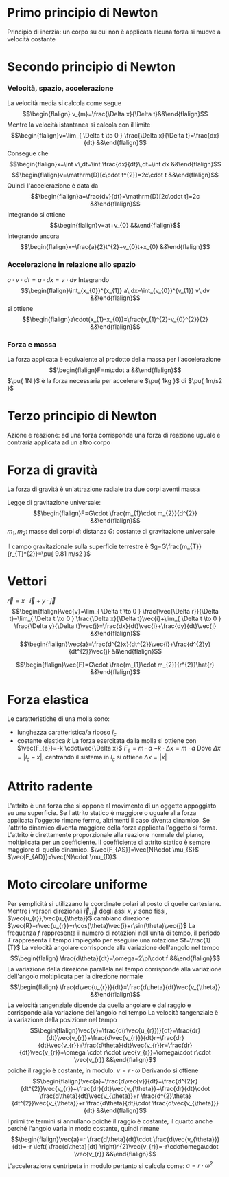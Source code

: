 # Primo principio di Newton
Principio di inerzia: un corpo su cui non è applicata alcuna forza si muove a velocità costante

# Secondo principio di Newton
### Velocità, spazio, accelerazione
La velocità media si calcola come segue
$$\begin{flalign} v_{m}=\frac{\Delta x}{\Delta t}&&\end{flalign}$$
Mentre la velocità istantanea si calcola con il limite
$$\begin{flalign}v=\lim_{ \Delta t \to 0 } \frac{\Delta x}{\Delta t}=\frac{dx}{dt} &&\end{flalign}$$
Consegue che
$$\begin{flalign}x=\int v\,dt=\int \frac{dx}{dt}\,dt=\int dx &&\end{flalign}$$
$$\begin{flalign}v=\mathrm{D}[c\cdot t^{2}]=2c\cdot t &&\end{flalign}$$
Quindi l'accelerazione è data da
$$\begin{flalign}a=\frac{dv}{dt}=\mathrm{D}[2c\cdot t]=2c &&\end{flalign}$$
Integrando si ottiene
$$\begin{flalign}v=at+v_{0} &&\end{flalign}$$
Integrando ancora
$$\begin{flalign}x=\frac{a}{2}t^{2}+v_{0}t+x_{0} &&\end{flalign}$$
### Accelerazione in relazione allo spazio
$a\cdot v\cdot dt=a\cdot dx=v\cdot dv$
Integrando
$$\begin{flalign}\int_{x_{0}}^{x_{1}} a\,dx=\int_{v_{0}}^{v_{1}} v\,dv &&\end{flalign}$$
si ottiene
$$\begin{flalign}a\cdot(x_{1}-x_{0})=\frac{v_{1}^{2}-v_{0}^{2}}{2} &&\end{flalign}$$

### Forza e massa
La forza applicata è equivalente al prodotto della massa per l'accelerazione
$$\begin{flalign}F=m\cdot a &&\end{flalign}$$
$\pu{ 1N }$ è la forza necessaria per accelerare $\pu{ 1kg }$ di $\pu{ 1m/s2 }$

# Terzo principio di Newton
Azione e reazione: ad una forza corrisponde una forza di reazione uguale e contraria applicata ad un altro corpo

# Forza di gravità
La forza di gravità è un'attrazione radiale tra due corpi aventi massa

Legge di gravitazione universale: $$\begin{flalign}F=G\cdot \frac{m_{1}\cdot m_{2}}{d^{2}} &&\end{flalign}$$
$m_{1},m_{2}$: masse dei corpi
$d$: distanza
$G$: costante di gravitazione universale

Il campo gravitazionale sulla superficie terrestre è $g=G\frac{m_{T}}{r_{T}^{2}}=\pu{ 9.81 m/s2 }$

# Vettori
$\vec{r}=x\cdot \vec{i}+y\cdot \vec{j}$
$$\begin{flalign}\vec{v}=\lim_{ \Delta t \to 0 } \frac{\vec{\Delta r}}{\Delta t}=\lim_{ \Delta t \to 0 } \frac{\Delta x}{\Delta t}\vec{i}+\lim_{ \Delta t \to 0 } \frac{\Delta y}{\Delta t}\vec{j}=\frac{dx}{dt}\vec{i}+\frac{dy}{dt}\vec{j} &&\end{flalign}$$
$$\begin{flalign}\vec{a}=\frac{d^{2}x}{dt^{2}}\vec{i}+\frac{d^{2}y}{dt^{2}}\vec{j} &&\end{flalign}$$

$$\begin{flalign}\vec{F}=G\cdot \frac{m_{1}\cdot m_{2}}{r^{2}}\hat{r} &&\end{flalign}$$

# Forza elastica
Le caratteristiche di una molla sono:
- lunghezza caratteristica/a riposo $l_{c}$
- costante elastica $k$
La forza esercitata dalla molla si ottiene con
$\vec{F_{e}}=-k \cdot\vec{\Delta x}$
$F_{e}=m\cdot a$
$-k\cdot\Delta x=m\cdot a$
Dove $\Delta x=|l_{c}-x|$, centrando il sistema in $l_{c}$ si ottiene $\Delta x=|x|$

# Attrito radente
L'attrito è una forza che si oppone al movimento di un oggetto appoggiato su una superficie. Se l'attrito statico è maggiore o uguale alla forza applicata l'oggetto rimane fermo, altrimenti il caso diventa dinamico. Se l'attrito dinamico diventa maggiore della forza applicata l'oggetto si ferma.
L'attrito è direttamente proporzionale alla reazione normale del piano, moltiplicata per un coefficiente. Il coefficiente di attrito statico è sempre maggiore di quello dinamico.
$\vec{F_{AS}}=\vec{N}\cdot \mu_{S}$
$\vec{F_{AD}}=\vec{N}\cdot \mu_{D}$

# Moto circolare uniforme
Per semplicità si utilizzano le coordinate polari al posto di quelle cartesiane.
Mentre i versori direzionali $\vec{i},\vec{j}$ degli assi $x,y$ sono fissi, $\vec{u_{r}},\vec{u_{\theta}}$ cambiano direzione
$\vec{R}=r\vec{u_{r}}=r\cos(\theta)\vec{i}+r\sin(\theta)\vec{j}$
La frequenza $f$ rappresenta il numero di rotazioni nell'unità di tempo, il periodo $T$ rappresenta il tempo impiegato per eseguire una rotazione
$f=\frac{1}{T}$
La velocità angolare corrisponde alla variazione dell'angolo nel tempo
$$\begin{flalign} \frac{d\theta}{dt}=\omega=2\pi\cdot f &&\end{flalign}$$
La variazione della direzione parallela nel tempo corrisponde alla variazione dell'angolo moltiplicata per la direzione normale
$$\begin{flalign} \frac{d\vec{u_{r}}}{dt}=\frac{d\theta}{dt}\vec{v_{\theta}} &&\end{flalign}$$
La velocità tangenziale dipende da quella angolare e dal raggio e corrisponde alla variazione dell'angolo nel tempo
La velocità tangenziale è la variazione della posizione nel tempo
$$\begin{flalign}\vec{v}=\frac{d(r\vec{u_{r}})}{dt}=\frac{dr}{dt}\vec{v_{r}}+\frac{d\vec{v_{r}}}{dt}r=\frac{dr}{dt}\vec{v_{r}}+\frac{d\theta}{dt}\vec{v_{r}}r=\frac{dr}{dt}\vec{v_{r}}+\omega \cdot r\cdot \vec{v_{r}}=\omega\cdot r\cdot \vec{v_{r}} &&\end{flalign}$$
poiché il raggio è costante, in modulo: $v=r\cdot\omega$
Derivando si ottiene
$$\begin{flalign}\vec{a}=\frac{d\vec{v}}{dt}=\frac{d^{2}r}{dt^{2}}\vec{v_{r}}+\frac{dr}{dt}\vec{v_{\theta}}+\frac{dr}{dt}\cdot \frac{d\theta}{dt}\vec{v_{\theta}}+r \frac{d^{2}\theta}{dt^{2}}\vec{v_{\theta}}+r \frac{d\theta}{dt}\cdot \frac{d\vec{v_{\theta}}}{dt} &&\end{flalign}$$
I primi tre termini si annullano poiché il raggio è costante, il quarto anche perché l'angolo varia in modo costante, quindi rimane
$$\begin{flalign}\vec{a}=r \frac{d\theta}{dt}\cdot \frac{d\vec{v_{\theta}}}{dt}=-r \left( \frac{d\theta}{dt} \right)^{2}\vec{v_{r}}=-r\cdot\omega\cdot \vec{v_{r}} &&\end{flalign}$$
L'accelerazione centripeta in modulo pertanto si calcola come: $a=r\cdot\omega^{2}$